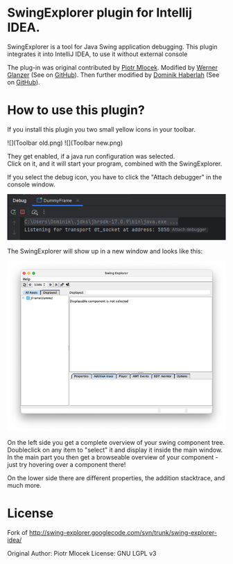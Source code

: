 # SwingExplorer plugin for Intellij IDEA.

<!-- Plugin description -->
SwingExplorer is a tool for Java Swing application debugging.
This plugin integrates it into IntelliJ IDEA, to use it without external console

The plug-in was original contributed by <a href="mailto:pmlocek@gmail.com">Piotr Mlocek</a>.
Modified by <a href="mailto:wernerglanzer@googlemail.com">Werner Glanzer</a> (See on <a href="https://github.com/wglanzer/swingexplorer-idea">GitHub</a>).
Then further modified by <a href="mailto:dominik@haberlah.eu">Dominik Haberlah</a> (See on <a href="https://github.com/Habbel95/swingexplorer-idea">GitHub</a>).
<!-- Plugin description end -->

# How to use this plugin?

If you install this plugin you two small yellow icons in your toolbar.

![](Toolbar old.png)
![](Toolbar new.png)

They get enabled, if a java run configuration was selected.  
Click on it, and it will start your program, combined with the SwingExplorer.  

If you select the debug icon, you have to click the "Attach debugger" in the console window.

![](Attach%20debugger.png)

The SwingExplorer will show up in a new window and looks like this:

![](Screenshot.png)

On the left side you get a complete overview of your swing component tree. Doubleclick on any item to "select" it and display it inside the main window. In the main part you then get a browseable
overview of your component - just try hovering over a component there!

On the lower side there are different properties, the addition stacktrace, and much more.

# License

Fork of http://swing-explorer.googlecode.com/svn/trunk/swing-explorer-idea/

Original Author: Piotr Mlocek License: GNU LGPL v3
